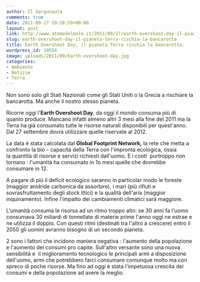 ```yaml
---
author: Il Gorgonauta
comments: true
date: 2011-09-27 19:28:59+00:00
layout: post
link: http://www.atomodelmale.it/2011/09/27/earth-overshoot-day-il-pianeta-terra-rischia-la-bancarotta/
slug: earth-overshoot-day-il-pianeta-terra-rischia-la-bancarotta
title: Earth Overshoot Day, il pianeta Terra rischia la bancarotta.
wordpress_id: 10554
image: uploads/2011/09/Earth-overshoot-day.jpg
categories:
- Ambiente
- Notizie
- Terra
---
```



Non sono solo gli Stati Nazionali come gli Stati Uniti o la Grecia a rischiare la bancarotta. Ma anche il nostro stesso pianeta.

Ricorre oggi l'**Earth Overshoot Day**, da oggi il mondo consuma più di quanto produce. Mancano infatti almeno altri 3 mesi alla fine del 2011 ma la Terra ha già consumato tutte le risorse naturali disponibili per quest'anno. Dal 27 settembre dovrà utilizzare quelle riservate al 2012.

La data è stata calcolata dal **Global Footprint Network,** la rete che metta a confronto la bio - capacità della Terra con l'impronta ecologica, ossia la quantità di risorse e servizi richiesti dall'uomo. E i conti  purtroppo non tornano : l'umanità ha consumato in 1o mesi quelle che dovrebbe consumare in 12.

A pagare di più il deficit ecologico saranno in particolar modo le foreste (maggior anidride carbonica da assorbire), i mari (più rifiuti e sovrasfruttamento degli stock ittici) e la qualità dell'aria (maggior inquinamento). Infine l'impatto dei cambiamenti climatici sarà maggiore.

L'umanità consuma le risorsa ad un ritmo troppo alto: se 30 anni fa l'uomo consumava 30 miliardi di tonnellate di materie prime l'anno oggi ne estrae e ne utilizza il doppio. Con questi ritmi (destinati tra l'altro a crescere) entro il 2050 gli uomini avranno bisogno di un secondo pianeta.

2 sono i fattori che incidono maniera negativa : l'aumento della popolazione e l'aumento dei consumi pro capite. Sull'altro versante sono una nuova sensibilità e  il miglioramento tecnologico le principali armi a disposizione dell'uomo, armi che potrebbero farci consumare comunque molto ma con spreco di poche risorse. Ma fino ad oggi è stata l'impetuosa crescita dei consumi e della popolazione ad avere la meglio.
